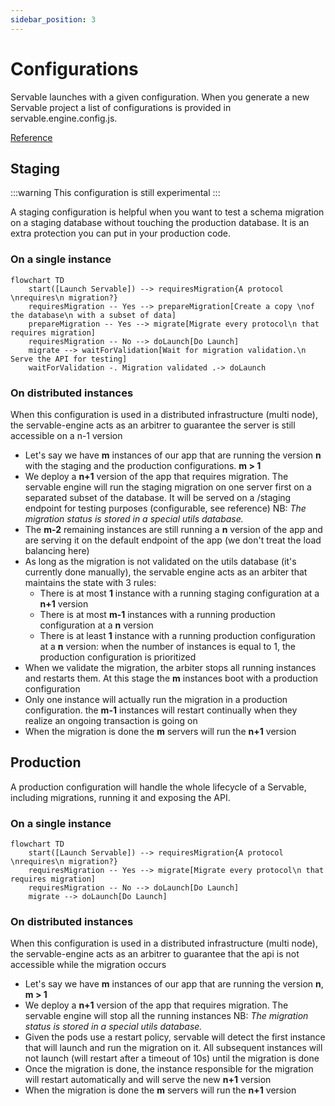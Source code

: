 ```yaml
---
sidebar_position: 3
---
```


# Configurations
Servable launches with a given configuration. When you generate a new Servable project a list of configurations is provided in servable.engine.config.js.

[Reference](../reference/configuration.md)

## Staging
:::warning
This configuration is still experimental
:::

A staging configuration is helpful when you want to test a schema migration on a staging database without touching the production database. It is an extra protection you can put in your production code.

### On a single instance
```mermaid
flowchart TD
    start([Launch Servable]) --> requiresMigration{A protocol \nrequires\n migration?} 
    requiresMigration -- Yes --> prepareMigration[Create a copy \nof the database\n with a subset of data]
    prepareMigration -- Yes --> migrate[Migrate every protocol\n that requires migration]
    requiresMigration -- No --> doLaunch[Do Launch]
    migrate --> waitForValidation[Wait for migration validation.\n Serve the API for testing]
    waitForValidation -. Migration validated .-> doLaunch
```
### On distributed instances
When this configuration is used in a distributed infrastructure (multi node), the servable-engine acts as an arbitrer to guarantee the server is still accessible on a n-1 version
* Let's say we have **m** instances of our app that are running the version **n** with the staging and the production configurations. **m > 1**
* We deploy a **n+1** version of the app that requires migration. The servable engine will run the staging migration on one server first on a separated subset of the database. It will be served on a /staging endpoint for testing purposes (configurable, see reference)
NB: *The migration status is stored in a special utils database.*
* The **m-2** remaining instances are still running a **n** version of the app and are serving it on the default endpoint of the app (we don't treat the load balancing here) 
* As long as the migration is not validated on the utils database (it's currently done manually), the servable engine acts as an arbiter that maintains the state with 3 rules:
    - There is at most **1** instance with a running staging configuration at a **n+1** version
    - There is at most **m-1** instances with a running production configuration at a **n** version
    - There is at least **1** instance with a running production configuration at a **n** version: when the number of instances is equal to 1, the production configuration is prioritized
* When we validate the migration, the arbiter stops all running instances and restarts them. At this stage the **m** instances boot with a production configuration 
* Only one instance will actually run the migration in a production configuration. the **m-1** instances will restart continually when they realize an ongoing transaction is going on 
* When the migration is done the **m** servers will run the **n+1** version

## Production
A production configuration will handle the whole lifecycle of a Servable, including migrations, running it and exposing the API. 

### On a single instance
```mermaid
flowchart TD
    start([Launch Servable]) --> requiresMigration{A protocol \nrequires\n migration?} 
    requiresMigration -- Yes --> migrate[Migrate every protocol\n that requires migration]
    requiresMigration -- No --> doLaunch[Do Launch]
    migrate --> doLaunch[Do Launch]
```

### On distributed instances
When this configuration is used in a distributed infrastructure (multi node), the servable-engine acts as an arbitrer to guarantee that the api is not accessible while the migration occurs

* Let's say we have **m** instances of our app that are running the version **n**, **m > 1**
* We deploy a **n+1** version of the app that requires migration. The servable engine will stop all the running instances
NB: *The migration status is stored in a special utils database.*
* Given the pods use a restart policy, servable will detect the first instance that will launch and run the migration on it. All subsequent instances will not launch (will restart after a timeout of 10s) until the migration is done
* Once the migration is done, the instance responsible for the migration will restart automatically and will serve the new **n+1** version
* When the migration is done the **m** servers will run the **n+1** version

